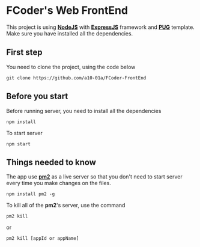 # FCoder's Web FrontEnd
This project is using __[NodeJS](https://nodejs.org/en/)__ with __[ExpressJS](http://expressjs.com/)__ framework and __[PUG](https://pugjs.org/api/getting-started.html)__ template.
Make sure you have installed all the dependencies.

## First step
You need to clone the project, using the code below
```
git clone https://github.com/a10-01a/FCoder-FrontEnd
```

## Before you start
Before running server, you need to install all the dependencies
```
npm install
```
To start server
```
npm start
```

## Things needed to know
The app use __[pm2](https://pm2.keymetrics.io/docs/usage/quick-start/)__ as a live server so that you don't need to start server every time you make changes on the files.
```
npm install pm2 -g
```
To kill all of the __pm2__'s server, use the command
```
pm2 kill
```
or
```
pm2 kill [appId or appName]
```
